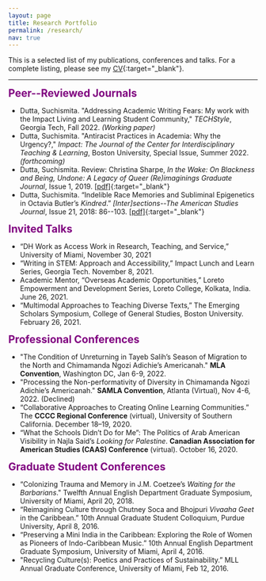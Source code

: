 ```yaml
---
layout: page
title: Research Portfolio
permalink: /research/
nav: true
---
```


This is a selected list of my publications, conferences and talks. For a complete listing, please see my [CV](https://sdutta-41.github.io/assets/pdf/suchidutta_cv_Nov2021.pdf){:target="\_blank"}.

---

<span style="color:purple; font-size:1.5em">**Peer--Reviewed Journals**</span>

- Dutta, Suchismita. "Addressing Academic Writing Fears: My work with the Impact Living and Learning Student Community," *TECHStyle*,  Georgia Tech, Fall 2022. *(Working paper)*
- Dutta, Suchismita. "Antiracist Practices in Academia: Why the Urgency?," *Impact: The Journal of the Center for Interdisciplinary Teaching & Learning*, Boston University, Special Issue, Summer 2022. *(forthcoming)*
- Dutta, Suchismita. Review: Christina Sharpe, *In the Wake: On Blackness and Being, Undone: A Legacy of Queer (Re)imaginings Graduate Journal*, Issue 1, 2019. [[pdf]](/assets/pdf/undone_review_christina_sharpe.pdf){:target="\_blank"}
- Dutta, Suchismita. “Indelible Race Memories and Subliminal Epigenetics in Octavia Butler’s *Kindred*.” *\[Inter\]sections--The American Studies Journal*, Issue 21, 2018: 86--103. [[pdf]](https://intersections-journal.com/wp-content/uploads/2019/07/5.-Dutta-article.pdf){:target="\_blank"} 

<span style="color:purple; font-size:1.5em">**Invited Talks**</span>

- “DH Work as Access Work in Research, Teaching, and Service,” University of Miami, November 30, 2021
- “Writing in STEM: Approach and Accessibility,” Impact Lunch and Learn Series, Georgia Tech. November 8, 2021.
- Academic Mentor, “Overseas Academic Opportunities,” Loreto Empowerment and Development Series, Loreto College, Kolkata, India. June 26, 2021.
- “Multimodal Approaches to Teaching Diverse Texts,” The Emerging Scholars Symposium, College of General Studies, Boston University. February 26, 2021.

<span style="color:purple; font-size:1.5em">**Professional Conferences**</span>

- "The Condition of Unreturning in Tayeb Salih’s Season of Migration to the North and Chimamanda Ngozi Adichie’s Americanah." **MLA Convention**, Washington DC, Jan 6-9, 2022.
- "Processing the Non-performativity of Diversity in Chimamanda Ngozi Adichie’s Americanah." **SAMLA Convention**, Atlanta (Virtual), Nov 4-6, 2022. (Declined)
- “Collaborative Approaches to Creating Online Learning Communities.” The **CCCC Regional Conference** (virtual), University of Southern California. December 18–19, 2020.
- “What the Schools Didn’t Do for Me”: The Politics of Arab American Visibility in Najla Said’s *Looking for Palestine*. **Canadian Association for American Studies (CAAS) Conference** (virtual). October 16, 2020.

<span style="color:purple; font-size:1.5em">**Graduate Student Conferences**</span>

- “Colonizing Trauma and Memory in J.M. Coetzee’s *Waiting for the Barbarians*." Twelfth Annual English Department Graduate Symposium, University of Miami, April 20, 2018.
- “Reimagining Culture through Chutney Soca and Bhojpuri *Vivaaha Geet* in the Caribbean.” 10th Annual Graduate Student Colloquium, Purdue University, April 8, 2016.
- “Preserving a Mini India in the Caribbean: Exploring the Role of Women as Pioneers of Indo-Caribbean Music.” 10th Annual English Department Graduate Symposium, University of Miami, April 4, 2016.
- "Recycling Culture(s): Poetics and Practices of Sustainability.” MLL Annual Graduate Conference, University of Miami, Feb 12, 2016.